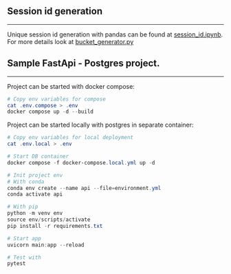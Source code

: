 ## Session id generation
---
Unique session id generation with pandas can be found at [session_id.ipynb](session_id.ipynb). For more details look at [bucket_generator.py](bucket_generator.py)

## Sample FastApi - Postgres project.
---

 Project can be started with docker compose:
```powershell
# Copy env variables for compose
cat .env.compose > .env
docker compose up -d --build
```

 Project can be started locally with postgres in separate container:
```powershell
# Copy env variables for local deployment
cat .env.local > .env

# Start DB container
docker compose -f docker-compose.local.yml up -d 

# Init project env
# With conda
conda env create --name api --file=environment.yml
conda activate api

# With pip
python -m venv env
source env/scripts/activate
pip install -r requirements.txt

# Start app
uvicorn main:app --reload

# Test with 
pytest